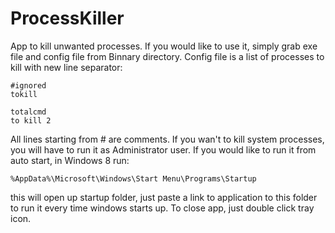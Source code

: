 ProcessKiller
=============

App to kill unwanted processes. If you would like to use it, simply grab exe file and config file from Binnary directory. Config file is a list of processes to kill with new line separator:

    ﻿#ignored
	tokill
	
	totalcmd
	to kill 2

All lines starting from # are comments. If you wan't to kill system processes, you will have to run it as Administrator user. If you would like to run it from auto start, in Windows 8 run:

	%AppData%\Microsoft\Windows\Start Menu\Programs\Startup

this will open up startup folder, just paste a link to application to this folder to run it every time windows starts up. To close app, just double click tray icon.